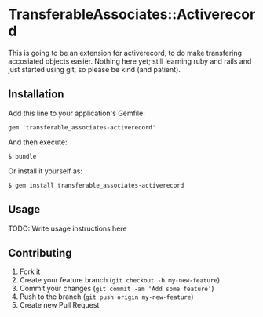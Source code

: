 # TransferableAssociates::Activerecord

This is going to be an extension for activerecord, to do make transfering accosiated objects easier. Nothing here yet; still learning ruby and rails and just started using git, so please be kind (and patient).

## Installation

Add this line to your application's Gemfile:

    gem 'transferable_associates-activerecord'

And then execute:

    $ bundle

Or install it yourself as:

    $ gem install transferable_associates-activerecord

## Usage

TODO: Write usage instructions here

## Contributing

1. Fork it
2. Create your feature branch (`git checkout -b my-new-feature`)
3. Commit your changes (`git commit -am 'Add some feature'`)
4. Push to the branch (`git push origin my-new-feature`)
5. Create new Pull Request
